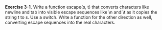 **Exercise 3-1.** Write a function escape(s, t) that converts characters like newline and tab into visible escape 
sequences like \n and \t as it copies the string t to s. Use a switch. Write a function for the other direction 
as well, converting escape sequences into the real characters.
